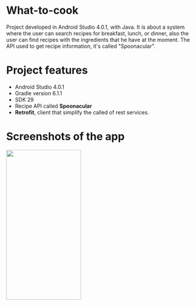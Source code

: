 # What-to-cook
Project developed in Android Studio 4.0.1, with Java. It is about a system where the user can search recipes for breakfast, lunch, or dinner, also the user can find recipes with the ingredients that he have at the moment. The API used to get recipe information, it's called "Spoonacular".


# Project features

- Android Studio 4.0.1
- Gradle version 6.1.1
- SDK 29
- Recipe API called **Spoonacular**
- **Retrofit**, client that simplify the called of rest services.


# Screenshots of the app



<img src="https://user-images.githubusercontent.com/59579790/117865844-c4a08b80-b26c-11eb-809b-d62524019f2d.png" width="200" height="400" />
